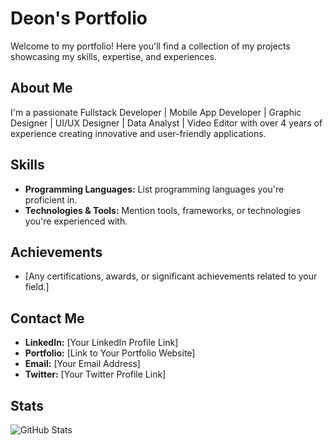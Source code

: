 # Deon's Portfolio

Welcome to my portfolio! Here you'll find a collection of my projects showcasing my skills, expertise, and experiences.

## About Me

I'm a passionate Fullstack Developer | Mobile App Developer | Graphic Designer | UI/UX Designer | Data Analyst | Video Editor with over 4 years of experience creating innovative and user-friendly applications.

## Skills

- **Programming Languages:** List programming languages you're proficient in.
- **Technologies & Tools:** Mention tools, frameworks, or technologies you're experienced with.

## Achievements

- [Any certifications, awards, or significant achievements related to your field.]

## Contact Me

- **LinkedIn:** [Your LinkedIn Profile Link]
- **Portfolio:** [Link to Your Portfolio Website]
- **Email:** [Your Email Address]
- **Twitter:** [Your Twitter Profile Link]

## Stats

![GitHub Stats](https://github-readme-stats.vercel.app/api?username=DeonHub&show_icons=true&theme=radical)

